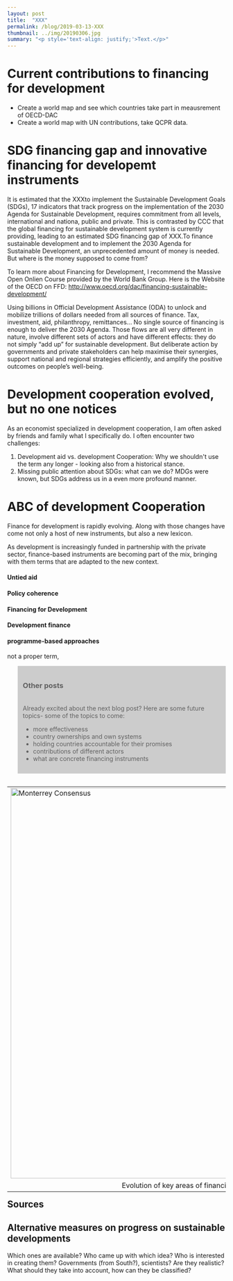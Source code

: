 ```yaml
---
layout: post
title:  "XXX"
permalink: /blog/2019-03-13-XXX
thumbnail: ../img/20190306.jpg
summary: "<p style='text-align: justify;'>Text.</p>"
---
```


# Current contributions to financing for development
* Create a world map and see which countries take part in meausrement of OECD-DAC
* Create a world map with UN contributions, take QCPR data.


# SDG financing gap and innovative financing for developemt instruments
It is estimated that the XXXto implement the Sustainable Development Goals (SDGs), 17 indicators that track progress on the implementation of the 2030 Agenda for Sustainable Development, requires commitment from all levels, international and nationa, public and private. This is contrasted by CCC that the global financing for sustainable development system is currently providing, leading to an estimated SDG financing gap of XXX.To finance sustainable development and to implement the 2030 Agenda for Sustainable Development, an unprecedented amount of money is needed.
But where is the money supposed to come from?

To learn more about Financing for Development, I recommend the Massive Open Onlien Course provided by the World Bank Group.
Here is the Website of the OECD on FFD: http://www.oecd.org/dac/financing-sustainable-development/

Using billions in Official Development Assistance (ODA) to unlock and mobilize trillions of dollars needed from all sources of finance.
Tax, investment, aid, philanthropy, remittances... No single source of financing is enough to deliver the 2030 Agenda.
Those flows are all very different in nature, involve different sets of actors and have different effects: they do not simply “add up” for sustainable development.
But deliberate action by governments and private stakeholders can help maximise their synergies, support national and regional strategies efficiently, and amplify the positive outcomes on people’s well-being.


# Development cooperation evolved, but no one notices

As an economist specialized in development cooperation, I am often asked by friends and family what I specifically do. I often encounter two challenges:

1) Development aid vs. development Cooperation: Why we shouldn't use the term any longer - looking also from a historical stance.
2) Missing public attention about SDGs: what can we do? MDGs were known, but SDGs address us in a even more profound manner.

# ABC of development Cooperation


Finance for development is rapidly evolving. Along with those changes have come not only a host of new instruments, but also a new lexicon.

As development is increasingly funded in partnership with the private sector, finance-based instruments are becoming part of the mix, bringing with them terms that are adapted to the new context.

#### Untied aid
#### Policy coherence
#### Financing for Development
#### Development finance
#### programme-based approaches
not a proper term,

<blockquote style="border: 2px solid #ccc; padding: 10px; background-color: #ccc;">
  <h3>Other posts</h3>
  <br>
  Already excited about the next blog post? Here are some future topics- some of the topics to come:
    <ul>
      <li>more effectiveness</li>
      <li>country ownerships and own systems</li>
      <li>holding countries accountable for their promises</li>
      <li>contributions of different actors</li>
      <li>what are concrete financing instruments</li>
    </ul>
</blockquote>

<table class="image" align="right">
<tr><td><img alt="Monterrey Consensus" style="float: center" src="../assets/Bild7.png" width="900"/></td></tr>
<tr><td class="caption" align="center" >Evolution of key areas of financing for development</td></tr>
</table>


## Sources


## Alternative measures on progress on sustainable developments
Which ones are available? Who came up with which idea? Who is interested in creating them? Governments (from South?), scientists? Are they realistic? What should they take into account, how can they be classified?


<!--- Not only taking initiative and starting things, but also combatting illicit financing flows and corrupt practices --->

